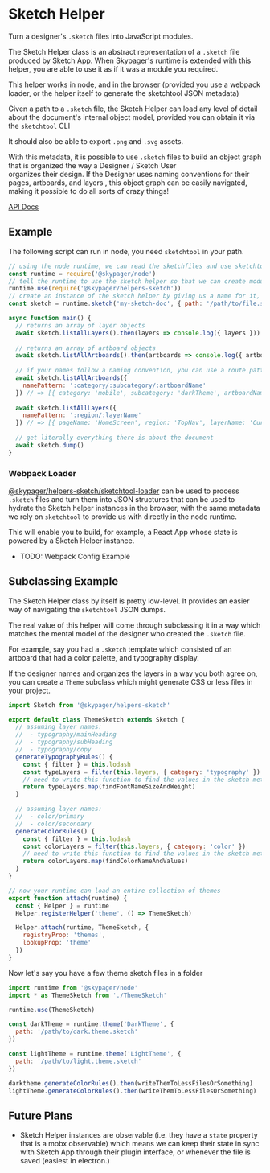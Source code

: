 # Sketch Helper 

Turn a designer's `.sketch` files into JavaScript modules.

The Sketch Helper class is an abstract representation of a `.sketch` file produced by Sketch App.  When Skypager's runtime is extended with this helper,
you are able to use it as if it was a module you required.

This helper works in node, and in the browser (provided you use a webpack loader, or the helper itself to generate the sketchtool JSON metadata)

Given a path to a `.sketch` file, the Sketch Helper can load any level of detail about the document's internal object model, provided you can obtain it via the `sketchtool` CLI

It should also be able to export `.png` and `.svg` assets.

With this metadata, it is possible to use `.sketch` files to build an object graph that is organized the way a Designer / Sketch User  
organizes their design.  If the Designer uses naming conventions for their pages, artboards, and layers , this object graph can be easily navigated, making it possible to do all sorts of crazy things!

[API Docs](docs/api/Sketch.md)

## Example

The following script can run in node, you need `sketchtool` in your path.

```javascript
// using the node runtime, we can read the sketchfiles and use sketchtool directly.
const runtime = require('@skypager/node')
// tell the runtime to use the sketch helper so that we can create modules to represent them
runtime.use(require('@skypager/helpers-sketch'))
// create an instance of the sketch helper by giving us a name for it, and telling us the path
const sketch = runtime.sketch('my-sketch-doc', { path: '/path/to/file.sketch' }) 

async function main() {
  // returns an array of layer objects
  await sketch.listAllLayers().then(layers => console.log({ layers }))
  
  // returns an array of artboard objects
  await sketch.listAllArtboards().then(artboards => console.log({ artboards }))
  
  // if your names follow a naming convention, you can use a route pattern to extract them as attributes 
  await sketch.listAllArtboards({
    namePattern: ':category/:subcategory/:artboardName'
  }) // => [{ category: 'mobile', subcategory: 'darkTheme', artboardName: 'HomeScreen', ...restOfSketchToolArtboardAttributes }]
  
  await sketch.listAllLayers({
    namePattern: ':region/:layerName'
  }) // => [{ pageName: 'HomeScreen', region: 'TopNav', layerName: 'CurrentUser', ...restOfSketchToolArtboardAttributes }]
  
  // get literally everything there is about the document
  await sketch.dump()
}
```

### Webpack Loader

[@skypager/helpers-sketch/sketchtool-loader](./sketchtool-loader.js) can be used to process `.sketch` files and turn them
into JSON structures that can be used to hydrate the Sketch helper instances in the browser, with the same metadata we rely on `sketchtool` to provide us with 
directly in the node runtime. 

This will enable you to build, for example, a React App whose state is powered by a Sketch Helper instance.

- TODO: Webpack Config Example

## Subclassing Example

The Sketch Helper class by itself is pretty low-level.  It provides an easier way of navigating the `sketchtool` JSON dumps.

The real value of this helper will come through subclassing it in a way which matches the mental model of the designer who created the `.sketch` file.

For example, say you had a `.sketch` template which consisted of an artboard that had a color palette, and typography display.  

If the designer names and organizes the layers in a way you both agree on, you can create a `Theme` subclass which might generate CSS or less files in your project.

```javascript
import Sketch from '@skypager/helpers-sketch'

export default class ThemeSketch extends Sketch {
  // assuming layer names:
  //  - typography/mainHeading
  //  - typography/subHeading
  //  - typography/copy
  generateTypographyRules() {
    const { filter } = this.lodash
    const typeLayers = filter(this.layers, { category: 'typography' })
    // need to write this function to find the values in the sketch metadata
    return typeLayers.map(findFontNameSizeAndWeight)
  }  

  // assuming layer names:
  //  - color/primary
  //  - color/secondary
  generateColorRules() {
    const { filter } = this.lodash
    const colorLayers = filter(this.layers, { category: 'color' })
    // need to write this function to find the values in the sketch metadata
    return colorLayers.map(findColorNameAndValues)   
  }
}

// now your runtime can load an entire collection of themes 
export function attach(runtime) {
  const { Helper } = runtime
  Helper.registerHelper('theme', () => ThemeSketch)

  Helper.attach(runtime, ThemeSketch, {
    registryProp: 'themes',
    lookupProp: 'theme'
  }) 
}
```

Now let's say you have a few theme sketch files in a folder

```javascript
import runtime from '@skypager/node'
import * as ThemeSketch from './ThemeSketch'

runtime.use(ThemeSketch)

const darkTheme = runtime.theme('DarkTheme', {
  path: '/path/to/dark.theme.sketch' 
})

const lightTheme = runtime.theme('LightTheme', {
  path: '/path/to/light.theme.sketch' 
})

darktheme.generateColorRules().then(writeThemToLessFilesOrSomething)
lightTheme.generateColorRules().then(writeThemToLessFilesOrSomething)
```

## Future Plans

- Sketch Helper instances are observable (i.e. they have a `state` property that is a mobx observable) which means we can keep their state in sync with Sketch App through their plugin interface, or whenever the file is saved (easiest in electron.)
